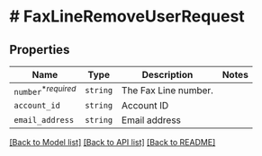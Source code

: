 # # FaxLineRemoveUserRequest



## Properties

Name | Type | Description | Notes
------------ | ------------- | ------------- | -------------
| `number`<sup>*_required_</sup> | ```string``` |  The Fax Line number.  |  |
| `account_id` | ```string``` |  Account ID  |  |
| `email_address` | ```string``` |  Email address  |  |

[[Back to Model list]](../../README.md#models) [[Back to API list]](../../README.md#endpoints) [[Back to README]](../../README.md)
